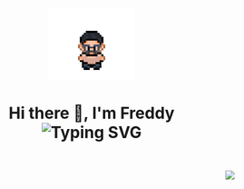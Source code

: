 <div align="center">
  <img src="Resource/IconGif.gif" width="30%"/> 
  <h1>Hi there 👋, I'm Freddy <br/> 
    <picture> 
      <source srcset="https://readme-typing-svg.demolab.com?&pause=2000&color=F7F7F7&center=true&vCenter=true&height=26&lines=A+Web+Developer+in+making;A+Videogame+Developer;A+passionate+learnig+developer" alt="Typing SVG" 
                media="(prefers-color-scheme: dark)"/> 
      <source srcset="https://readme-typing-svg.demolab.com?&pause=2000&color=000000FF&center=true&vCenter=true&height=26&lines=A+Web+Developer+in+making;A+Videogame+Developer;A+passionate+learnig+developer" alt="Typing SVG" 
        media="(prefers-color-scheme: light), (prefers-color-scheme: no-preference)"/> 
      <img src="https://readme-typing-svg.demolab.com?&pause=2000&color=F7F7F7&center=true&vCenter=true&height=26&lines=A+Web+Developer+in+making;A+Videogame+Developer;A+passionate+learnig+developer" alt="Typing SVG" /> 
    </picture> 
  </h1> 
</div> 
<br/> 
<div> 
  <p align="right"> 
    <picture>
      <source srcset="https://github-readme-stats.vercel.app/api?username=A1ebyte&show_icons=true&theme=dark&bg_color=00000000" media="(prefers-color-scheme: dark)"/> 
      <source srcset="https://github-readme-stats.vercel.app/api?username=A1ebyte&show_icons=true&bg_color=00000000" media="(prefers-color-scheme: light), (prefers-color-scheme: no-preference)"/> 
      <img src="https://github-readme-stats.vercel.app/api?username=A1ebyte&show_icons=true&bg_color=00000000" /> 
    </picture> 
  </p>
</div> 
<!--<h3 align="left">Connect with me:</h3> <p align="left"> </p>--> <!-- **A1ebyte/A1ebyte** is a ✨ _special_ ✨ repository because its `README.md` (this file) appears on your GitHub profile. Here are some ideas to get you started: - 🔭 I’m currently working on ... - 🌱 I’m currently learning ... - 👯 I’m looking to collaborate on ... - 🤔 I’m looking for help with ... - 💬 Ask me about ... - 📫 How to reach me: ... - 😄 Pronouns: ... - ⚡ Fun fact: ... -->
